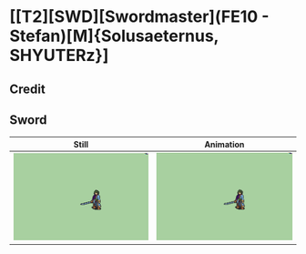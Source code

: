 # [\[T2\]\[SWD\]\[Swordmaster\]\(FE10 - Stefan\)\[M\]{Solusaeternus, SHYUTERz}]

## Credit


	
## Sword

| Still | Animation |
| :---: | :-------: |
| ![Sword still](./Sword_000.png) | ![Sword animation](./Sword.gif) |
